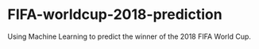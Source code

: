 # FIFA-worldcup-2018-prediction
Using Machine Learning to predict the winner of the 2018 FIFA World Cup.
